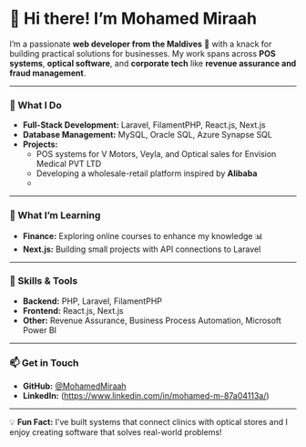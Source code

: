 # 👋 Hi there! I’m Mohamed Miraah  

I’m a passionate **web developer from the Maldives** 🌴 with a knack for building practical solutions for businesses. My work spans across **POS systems**, **optical software**, and **corporate tech** like **revenue assurance and fraud management**. 

---

### 🚀 What I Do  
- **Full-Stack Development:** Laravel, FilamentPHP, React.js, Next.js  
- **Database Management:** MySQL, Oracle SQL, Azure Synapse SQL  
- **Projects:**  
  - POS systems for V Motors, Veyla, and Optical sales for Envision Medical PVT LTD
  - Developing a wholesale-retail platform inspired by **Alibaba**
  - 
---

### 🌱 What I’m Learning  
- **Finance:** Exploring online courses to enhance my knowledge 📊  
- **Next.js:** Building small projects with API connections to Laravel  

---

### 🔧 Skills & Tools  
- **Backend:** PHP, Laravel, FilamentPHP  
- **Frontend:** React.js, Next.js  
- **Other:** Revenue Assurance, Business Process Automation, Microsoft Power BI

---

### 📫 Get in Touch  
- **GitHub:** [@MohamedMiraah](https://github.com/MiraahA380)  
- **LinkedIn:** (https://www.linkedin.com/in/mohamed-m-87a04113a/)

---

💡 **Fun Fact:** I’ve built systems that connect clinics with optical stores and I enjoy creating software that solves real-world problems!
